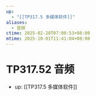 ```yaml
---
up:
  - "[[TP317.5 多媒体软件]]"
aliases:
  - 音频
ctime: 2025-02-28T07:00:53+08:00
mtime: 2025-10-01T11:41:04+08:00
---
```


# TP317.52 音频

- up: [[TP317.5 多媒体软件]]
